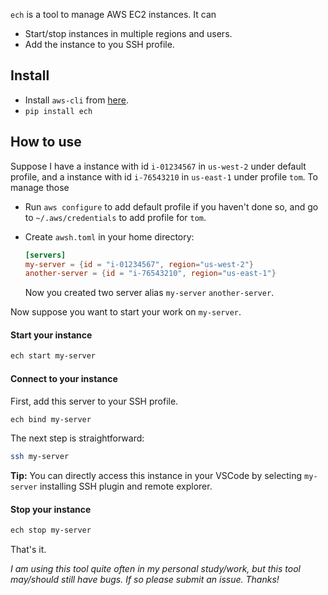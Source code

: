 `ech` is a tool to manage AWS EC2 instances. It can 

- Start/stop instances in multiple regions and users.
- Add the instance to you SSH profile. 

## Install

- Install `aws-cli` from [here](https://aws.amazon.com/cli/).
- `pip install ech`

## How to use

Suppose I have a instance with id `i-01234567` in `us-west-2` under default profile, and a instance with id `i-76543210` in `us-east-1` under profile `tom`. To manage those

- Run `aws configure` to add default profile if you haven't done so, and go to `~/.aws/credentials` to add profile for `tom`. 

- Create `awsh.toml` in your home directory:

  ```toml
  [servers]
  my-server = {id = "i-01234567", region="us-west-2"}
  another-server = {id = "i-76543210", region="us-east-1"}
  ```

  Now you created two server alias `my-server` `another-server`.

Now suppose you want to start your work on `my-server`.

#### Start your instance

```sh
ech start my-server
```

#### Connect to your instance

First, add this server to your SSH profile.

```sh
ech bind my-server
```

The next step is straightforward:

```sh
ssh my-server
```

**Tip:** You can directly access this instance in your VSCode by selecting `my-server` installing SSH plugin and remote explorer. 

#### Stop your instance

```sh
ech stop my-server
```

That's it. 

*I am using this tool quite often in my personal study/work, but this tool may/should still have bugs. If so please submit an issue. Thanks!*